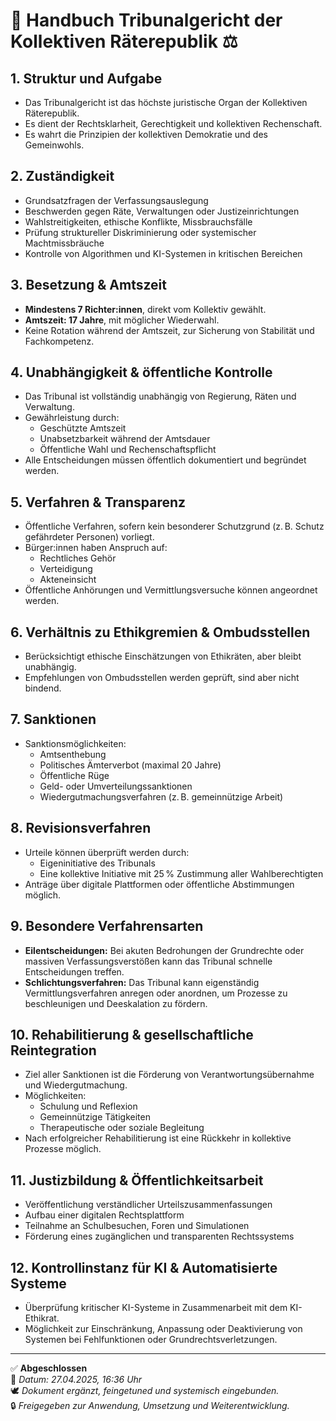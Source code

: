 # 📘 Handbuch Tribunalgericht der Kollektiven Räterepublik ⚖️
<!--
Autor: Fabio Weidner
Version: 1.0
Sektion: Justiz & Sicherheit
Veröffentlichung: April 2025
-->

## 1. Struktur und Aufgabe
- Das Tribunalgericht ist das höchste juristische Organ der Kollektiven Räterepublik.
- Es dient der Rechtsklarheit, Gerechtigkeit und kollektiven Rechenschaft.
- Es wahrt die Prinzipien der kollektiven Demokratie und des Gemeinwohls.

## 2. Zuständigkeit
- Grundsatzfragen der Verfassungsauslegung
- Beschwerden gegen Räte, Verwaltungen oder Justizeinrichtungen
- Wahlstreitigkeiten, ethische Konflikte, Missbrauchsfälle
- Prüfung struktureller Diskriminierung oder systemischer Machtmissbräuche
- Kontrolle von Algorithmen und KI-Systemen in kritischen Bereichen

## 3. Besetzung & Amtszeit
- **Mindestens 7 Richter:innen**, direkt vom Kollektiv gewählt.
- **Amtszeit: 17 Jahre**, mit möglicher Wiederwahl.
- Keine Rotation während der Amtszeit, zur Sicherung von Stabilität und Fachkompetenz.

## 4. Unabhängigkeit & öffentliche Kontrolle
- Das Tribunal ist vollständig unabhängig von Regierung, Räten und Verwaltung.
- Gewährleistung durch:
  - Geschützte Amtszeit
  - Unabsetzbarkeit während der Amtsdauer
  - Öffentliche Wahl und Rechenschaftspflicht
- Alle Entscheidungen müssen öffentlich dokumentiert und begründet werden.

## 5. Verfahren & Transparenz
- Öffentliche Verfahren, sofern kein besonderer Schutzgrund (z. B. Schutz gefährdeter Personen) vorliegt.
- Bürger:innen haben Anspruch auf:
  - Rechtliches Gehör
  - Verteidigung
  - Akteneinsicht
- Öffentliche Anhörungen und Vermittlungsversuche können angeordnet werden.

## 6. Verhältnis zu Ethikgremien & Ombudsstellen
- Berücksichtigt ethische Einschätzungen von Ethikräten, aber bleibt unabhängig.
- Empfehlungen von Ombudsstellen werden geprüft, sind aber nicht bindend.

## 7. Sanktionen
- Sanktionsmöglichkeiten:
  - Amtsenthebung
  - Politisches Ämterverbot (maximal 20 Jahre)
  - Öffentliche Rüge
  - Geld- oder Umverteilungssanktionen
  - Wiedergutmachungsverfahren (z. B. gemeinnützige Arbeit)

## 8. Revisionsverfahren
- Urteile können überprüft werden durch:
  - Eigeninitiative des Tribunals
  - Eine kollektive Initiative mit 25 % Zustimmung aller Wahlberechtigten
- Anträge über digitale Plattformen oder öffentliche Abstimmungen möglich.

## 9. Besondere Verfahrensarten
- **Eilentscheidungen:** Bei akuten Bedrohungen der Grundrechte oder massiven Verfassungsverstößen kann das Tribunal schnelle Entscheidungen treffen.
- **Schlichtungsverfahren:** Das Tribunal kann eigenständig Vermittlungsverfahren anregen oder anordnen, um Prozesse zu beschleunigen und Deeskalation zu fördern.

## 10. Rehabilitierung & gesellschaftliche Reintegration
- Ziel aller Sanktionen ist die Förderung von Verantwortungsübernahme und Wiedergutmachung.
- Möglichkeiten:
  - Schulung und Reflexion
  - Gemeinnützige Tätigkeiten
  - Therapeutische oder soziale Begleitung
- Nach erfolgreicher Rehabilitierung ist eine Rückkehr in kollektive Prozesse möglich.

## 11. Justizbildung & Öffentlichkeitsarbeit
- Veröffentlichung verständlicher Urteilszusammenfassungen
- Aufbau einer digitalen Rechtsplattform
- Teilnahme an Schulbesuchen, Foren und Simulationen
- Förderung eines zugänglichen und transparenten Rechtssystems

## 12. Kontrollinstanz für KI & Automatisierte Systeme
- Überprüfung kritischer KI-Systeme in Zusammenarbeit mit dem KI-Ethikrat.
- Möglichkeit zur Einschränkung, Anpassung oder Deaktivierung von Systemen bei Fehlfunktionen oder Grundrechtsverletzungen.

---

✅ **Abgeschlossen**  
📅 *Datum: 27.04.2025, 16:36 Uhr*  
🕊️ *Dokument ergänzt, feingetuned und systemisch eingebunden.*  
🔒 *Freigegeben zur Anwendung, Umsetzung und Weiterentwicklung.*
